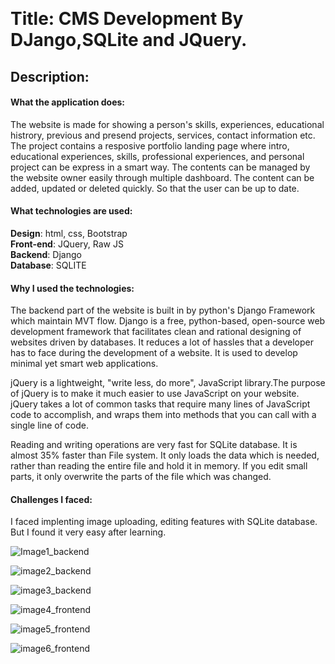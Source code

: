 
﻿
# Title: CMS Development By DJango,SQLite and JQuery.

## Description:

#### What the application does:
The website is made for showing a person's skills, experiences, educational histrory, previous and presend projects, services, contact information etc.
The project contains a resposive portfolio landing page where
intro, educational experiences, skills,
professional experiences, and personal project can be 
express in a smart way. The contents can be managed by the website owner easily through multiple dashboard.
The content can be added, updated or deleted quickly.
So that the user can be up to date.

#### What technologies are used:
**Design**: html, css, Bootstrap <br>
**Front-end**: JQuery, Raw JS <br>
**Backend**: Django<br>
**Database**: SQLITE<br>

#### Why I used the technologies:
The backend part of the website is built in by python's Django Framework which maintain MVT flow.
Django is a free, python-based, open-source web development framework that facilitates clean and
rational designing of websites driven by databases.
It reduces a lot of hassles that a developer has to face during the development of a website.
It is used to develop minimal yet smart web applications.

jQuery is a lightweight, "write less, do more", JavaScript library.The purpose of jQuery is to
make it much easier to use JavaScript on your website. jQuery takes a lot of common tasks that 
require many lines of JavaScript code to accomplish, and wraps them into methods that you can 
call with a single line of code.

Reading and writing operations are very fast for SQLite database. It is almost 35% faster than File 
system. It only loads the data which is needed, rather than reading the entire file and hold it in memory.
If you edit small parts, it only overwrite the parts of the file which was changed.

#### Challenges I faced:
  I faced implenting image uploading, editing features with SQLite database. But I found it very easy after
  learning.

<!-- How to Install and Run the Project: 
How to Use the Project:
Features I hope to implement in the future: -->





![Image1_backend](https://github.com/riaz-khan-16/CMS_Development_by_Django_and_SQLite/assets/63443462/c4343758-9098-4673-9fc8-89f9c05e3213)


![image2_backend](https://github.com/riaz-khan-16/CMS_Development_by_Django_and_SQLite/assets/63443462/91b71023-dac2-4fcf-be45-345249f045e1)




![image3_backend](https://github.com/riaz-khan-16/CMS_Development_by_Django_and_SQLite/assets/63443462/8a602184-8e4a-4c38-a22f-a7fa1dc9a369)





![image4_frontend](https://github.com/riaz-khan-16/CMS_Development_by_Django_and_SQLite/assets/63443462/8e31683f-bd93-4d5b-b94b-500419499b3b)





![image5_frontend](https://github.com/riaz-khan-16/CMS_Development_by_Django_and_SQLite/assets/63443462/e9722cc6-f581-41b1-8c0b-d4dc6539357d)



![image6_frontend](https://github.com/riaz-khan-16/CMS_Development_by_Django_and_SQLite/assets/63443462/a87387f9-60e6-4607-8ef5-674189e81ef4)

